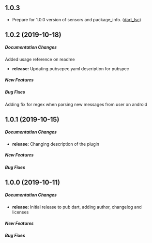 ## 1.0.3

* Prepare for 1.0.0 version of sensors and package_info. ([dart_lsc](http://github.com/amirh/dart_lsc))

## 1.0.2 (2019-10-18)

##### Documentation Changes

Added usage reference on readme

* **release:** Updating pubscpec.yaml description for pubspec

##### New Features

##### Bug Fixes
Adding fix for regex when parsing new messages from user on android


## 1.0.1 (2019-10-15)

##### Documentation Changes

* **release:** Changing description of the plugin

##### New Features

##### Bug Fixes


## 1.0.0 (2019-10-11)

##### Documentation Changes

* **release:** Initial release to pub dart, adding author, changelog and licenses

##### New Features

##### Bug Fixes

